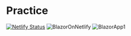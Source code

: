 # Practice
[![Netlify Status](https://api.netlify.com/api/v1/badges/3b09eb85-3f24-482c-94cd-3bca51f05f4f/deploy-status)](https://app.netlify.com/sites/loving-edison-1582c5/deploys)
![BlazorOnNetlify](https://github.com/ayaka961224/Practice/workflows/BlazorOnNetlify/badge.svg)
![BlazorApp1](https://github.com/ayaka961224/Practice/workflows/BlazorApp1/badge.svg)
